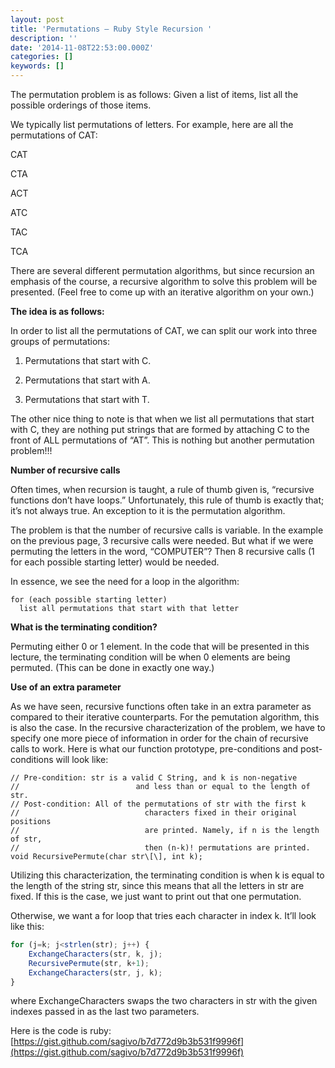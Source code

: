 ```yaml
---
layout: post
title: 'Permutations — Ruby Style Recursion '
description: ''
date: '2014-11-08T22:53:00.000Z'
categories: []
keywords: []
---
```


The permutation problem is as follows: Given a list of items, list all the possible orderings of those items.

We typically list permutations of letters. For example, here are all the permutations of CAT:

CAT

CTA

ACT

ATC

TAC

TCA

There are several different permutation algorithms, but since recursion an emphasis of the course, a recursive algorithm to solve this problem will be presented. (Feel free to come up with an iterative algorithm on your own.)

**The idea is as follows:**

In order to list all the permutations of CAT, we can split our work into three groups of permutations:

1) Permutations that start with C.

2) Permutations that start with A.

3) Permutations that start with T.

The other nice thing to note is that when we list all permutations that start with C, they are nothing put strings that are formed by attaching C to the front of ALL permutations of “AT”. This is nothing but another permutation problem!!!

**Number of recursive calls**

Often times, when recursion is taught, a rule of thumb given is, “recursive functions don’t have loops.” Unfortunately, this rule of thumb is exactly that; it’s not always true. An exception to it is the permutation algorithm.

The problem is that the number of recursive calls is variable. In the example on the previous page, 3 recursive calls were needed. But what if we were permuting the letters in the word, “COMPUTER”? Then 8 recursive calls (1 for each possible starting letter) would be needed.

In essence, we see the need for a loop in the algorithm:

```
for (each possible starting letter)  
  list all permutations that start with that letter
```

**What is the terminating condition?**

Permuting either 0 or 1 element. In the code that will be presented in this lecture, the terminating condition will be when 0 elements are being permuted. (This can be done in exactly one way.)

**Use of an extra parameter**

As we have seen, recursive functions often take in an extra parameter as compared to their iterative counterparts. For the pemutation algorithm, this is also the case. In the recursive characterization of the problem, we have to specify one more piece of information in order for the chain of recursive calls to work. Here is what our function prototype, pre-conditions and post-conditions will look like:

```
// Pre-condition: str is a valid C String, and k is non-negative   
//                          and less than or equal to the length of str.  
// Post-condition: All of the permutations of str with the first k  
//                            characters fixed in their original positions   
//                            are printed. Namely, if n is the length of str,   
//                            then (n-k)! permutations are printed.  
void RecursivePermute(char str\[\], int k);
```

Utilizing this characterization, the terminating condition is when k is equal to the length of the string str, since this means that all the letters in str are fixed. If this is the case, we just want to print out that one permutation.

Otherwise, we want a for loop that tries each character in index k. It’ll look like this:

```js
for (j=k; j<strlen(str); j++) {  
    ExchangeCharacters(str, k, j);             
    RecursivePermute(str, k+1);           
    ExchangeCharacters(str, j, k);  
}
```
where ExchangeCharacters swaps the two characters in str with the given indexes passed in as the last two parameters.


Here is the code is ruby:
[https://gist.github.com/sagivo/b7d772d9b3b531f9996f](https://gist.github.com/sagivo/b7d772d9b3b531f9996f)